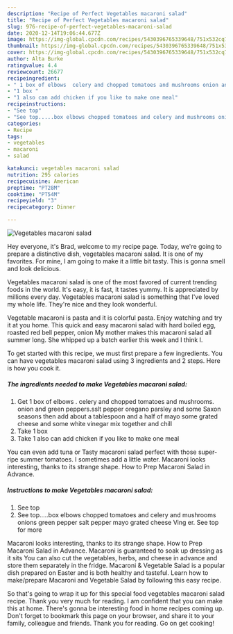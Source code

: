 ```yaml
---
description: "Recipe of Perfect Vegetables macaroni salad"
title: "Recipe of Perfect Vegetables macaroni salad"
slug: 976-recipe-of-perfect-vegetables-macaroni-salad
date: 2020-12-14T19:06:44.677Z
image: https://img-global.cpcdn.com/recipes/5430396765339648/751x532cq70/vegetables-macaroni-salad-recipe-main-photo.jpg
thumbnail: https://img-global.cpcdn.com/recipes/5430396765339648/751x532cq70/vegetables-macaroni-salad-recipe-main-photo.jpg
cover: https://img-global.cpcdn.com/recipes/5430396765339648/751x532cq70/vegetables-macaroni-salad-recipe-main-photo.jpg
author: Alta Burke
ratingvalue: 4.4
reviewcount: 26677
recipeingredient:
- " 1 box of elbows  celery and chopped tomatoes and mushrooms onion and green pepperssslt pepper oregano parsley and some Saxon seasons then add about a tablespoon and a half of mayo some grated cheese and some white vinegar mix together and chill"
- "1 box "
- "1 also can add chicken if you like to make one meal"
recipeinstructions:
- "See top"
- "See top.....box elbows chopped tomatoes and celery and mushrooms onions green pepper salt pepper mayo grated cheese Ving er. See top for more"
categories:
- Recipe
tags:
- vegetables
- macaroni
- salad

katakunci: vegetables macaroni salad 
nutrition: 295 calories
recipecuisine: American
preptime: "PT28M"
cooktime: "PT54M"
recipeyield: "3"
recipecategory: Dinner

---
```



![Vegetables macaroni salad](https://img-global.cpcdn.com/recipes/5430396765339648/751x532cq70/vegetables-macaroni-salad-recipe-main-photo.jpg)

Hey everyone, it's Brad, welcome to my recipe page. Today, we're going to prepare a distinctive dish, vegetables macaroni salad. It is one of my favorites. For mine, I am going to make it a little bit tasty. This is gonna smell and look delicious.

Vegetables macaroni salad is one of the most favored of current trending foods in the world. It's easy, it is fast, it tastes yummy. It is appreciated by millions every day. Vegetables macaroni salad is something that I've loved my whole life. They're nice and they look wonderful.

Vegetable macaroni is pasta and it is colorful pasta. Enjoy watching and try it at you home. This quick and easy macaroni salad with hard boiled egg, roasted red bell pepper, onion My mother makes this macaroni salad all summer long. She whipped up a batch earlier this week and I think I.


To get started with this recipe, we must first prepare a few ingredients. You can have vegetables macaroni salad using 3 ingredients and 2 steps. Here is how you cook it.

<!--inarticleads1-->

##### The ingredients needed to make Vegetables macaroni salad:

1. Get  1 box of elbows . celery and chopped tomatoes and mushrooms. onion and green peppers.sslt pepper oregano parsley and some Saxon seasons then add about a tablespoon and a half of mayo some grated cheese and some white vinegar mix together and chill
1. Take 1 box 
1. Take 1 also can add chicken if you like to make one meal


You can even add tuna or Tasty macaroni salad perfect with those super-ripe summer tomatoes. I sometimes add a little water. Macaroni looks interesting, thanks to its strange shape. How to Prep Macaroni Salad in Advance. 

<!--inarticleads2-->

##### Instructions to make Vegetables macaroni salad:

1. See top
1. See top.....box elbows chopped tomatoes and celery and mushrooms onions green pepper salt pepper mayo grated cheese Ving er. See top for more


Macaroni looks interesting, thanks to its strange shape. How to Prep Macaroni Salad in Advance. Macaroni is guaranteed to soak up dressing as it sits You can also cut the vegetables, herbs, and cheese in advance and store them separately in the fridge. Macaroni &amp; Vegetable Salad is a popular dish prepared on Easter and is both healthy and tasteful. Learn how to make/prepare Macaroni and Vegetable Salad by following this easy recipe. 

So that's going to wrap it up for this special food vegetables macaroni salad recipe. Thank you very much for reading. I am confident that you can make this at home. There's gonna be interesting food in home recipes coming up. Don't forget to bookmark this page on your browser, and share it to your family, colleague and friends. Thank you for reading. Go on get cooking!
